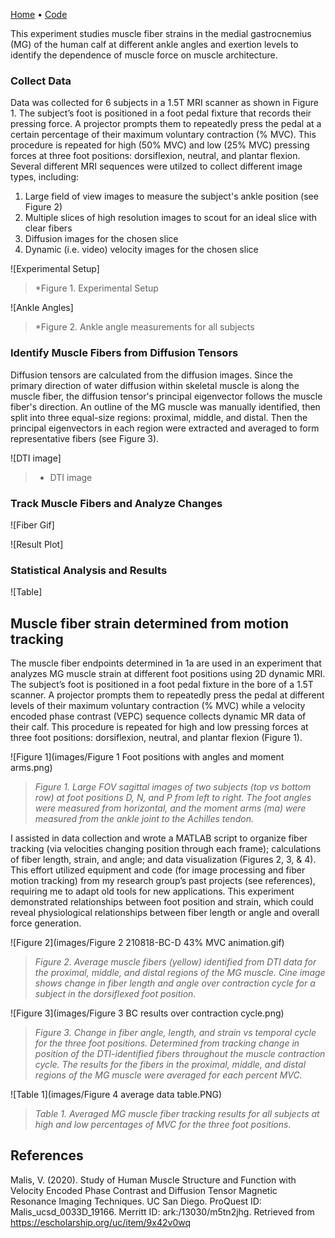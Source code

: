 [Home](https://bcunnane.github.io/) • [Code](https://github.com/bcunnane/fiber_tracking)

This experiment studies muscle fiber strains in the medial gastrocnemius (MG) of the human calf at different ankle angles and exertion levels to identify the dependence of muscle force on muscle architecture.

### Collect Data
Data was collected for 6 subjects in a 1.5T MRI scanner as shown in Figure 1. The subject’s foot is positioned in a foot pedal fixture that records their pressing force. A projector prompts them to repeatedly press the pedal at a certain percentage of their maximum voluntary contraction (% MVC). This procedure is repeated for high (50% MVC) and low (25% MVC) pressing forces at three foot positions: dorsiflexion, neutral, and plantar flexion. Several different MRI sequences were utilzed to collect different image types, including:
1. Large field of view images to measure the subject's ankle position (see Figure 2)
2. Multiple slices of high resolution images to scout for an ideal slice with clear fibers
3. Diffusion images for the chosen slice
4. Dynamic (i.e. video) velocity images for the chosen slice

![Experimental Setup]
> *Figure 1. Experimental Setup

![Ankle Angles]
> *Figure 2. Ankle angle measurements for all subjects

### Identify Muscle Fibers from Diffusion Tensors
Diffusion tensors are calculated from the diffusion images. Since the primary direction of water diffusion within skeletal muscle is along the muscle fiber, the diffusion tensor's principal eigenvector follows the muscle fiber's direction. An outline of the MG muscle was manually identified, then split into three equal-size regions: proximal, middle, and distal. Then the principal eigenvectors in each region were extracted and averaged to form representative fibers (see Figure 3).

![DTI image]
> * DTI image

### Track Muscle Fibers and Analyze Changes

![Fiber Gif]

![Result Plot]

### Statistical Analysis and Results

![Table]




## Muscle fiber strain determined from motion tracking

The muscle fiber endpoints determined in 1a are used in an experiment that analyzes MG muscle strain at different foot positions using 2D dynamic MRI. The subject’s foot is positioned in a foot pedal fixture in the bore of a 1.5T scanner. A projector prompts them to repeatedly press the pedal at different levels of their maximum voluntary contraction (% MVC) while a velocity encoded phase contrast (VEPC) sequence collects dynamic MR data of their calf. This procedure is repeated for high and low pressing forces at three foot positions: dorsiflexion, neutral, and plantar flexion (Figure 1). 

![Figure 1](images/Figure 1 Foot positions with angles and moment arms.png)
> *Figure 1. Large FOV sagittal images of two subjects (top vs bottom row) at foot positions D, N, and P from left to right. The foot angles were measured from horizontal, and the moment arms (ma) were measured from the ankle joint to the Achilles tendon.*

I assisted in data collection and wrote a MATLAB script to organize fiber tracking (via velocities changing position through each frame); calculations of fiber length, strain, and angle; and data visualization (Figures 2, 3, & 4). This effort utilized equipment and code (for image processing and fiber motion tracking) from my research group’s past projects (see references), requiring me to adapt old tools for new applications. This experiment demonstrated relationships between foot position and strain, which could reveal physiological relationships between fiber length or angle and overall force generation.

![Figure 2](images/Figure 2 210818-BC-D 43% MVC animation.gif)
> *Figure 2. Average muscle fibers (yellow) identified from DTI data for the proximal, middle, and distal regions of the MG muscle. Cine image shows change in fiber length and angle over contraction cycle for a subject in the dorsiflexed foot position.*

![Figure 3](images/Figure 3 BC results over contraction cycle.png)
> *Figure 3. Change in fiber angle, length, and strain vs temporal cycle for the three foot positions. Determined from tracking change in position of the DTI-identified fibers throughout the muscle contraction cycle. The results for the fibers in the proximal, middle, and distal regions of the MG muscle were averaged for each percent MVC.*

![Table 1](images/Figure 4 average data table.PNG)
> *Table 1. Averaged MG muscle fiber tracking results for all subjects at high and low percentages of MVC for the three foot positions.*

## References
Malis, V. (2020). Study of Human Muscle Structure and Function with Velocity Encoded Phase Contrast and Diffusion Tensor Magnetic Resonance Imaging Techniques. UC San Diego. ProQuest ID: Malis_ucsd_0033D_19166. Merritt ID: ark:/13030/m5tn2jhg. Retrieved from https://escholarship.org/uc/item/9x42v0wq
